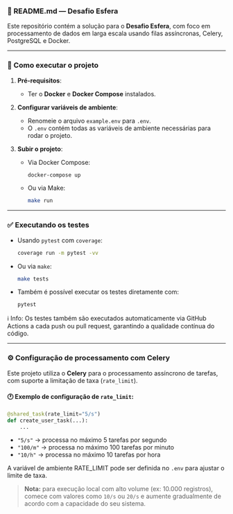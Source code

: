 
### 📘 README.md — Desafio Esfera

Este repositório contém a solução para o **Desafio Esfera**, com foco em processamento de dados em larga escala usando filas assíncronas, Celery, PostgreSQL e Docker.

---

### 🚀 Como executar o projeto

1. **Pré-requisitos**:
   - Ter o **Docker** e **Docker Compose** instalados.

2. **Configurar variáveis de ambiente**:
   - Renomeie o arquivo `example.env` para `.env`.
   - O `.env` contém todas as variáveis de ambiente necessárias para rodar o projeto.

3. **Subir o projeto**:
   - Via Docker Compose:

     ```bash
     docker-compose up
     ```

   - Ou via Make:

     ```bash
     make run
     ```

---

### ✅ Executando os testes

- Usando `pytest` com `coverage`:

  ```bash
  coverage run -m pytest -vv
  ```

- Ou via `make`:

  ```bash
  make tests
  ```

- Também é possível executar os testes diretamente com:

  ```bash
  pytest
  ```

ℹ️ Info: Os testes também são executados automaticamente via GitHub Actions a cada push ou pull request, garantindo a qualidade contínua do código.

---

### ⚙️ Configuração de processamento com Celery

Este projeto utiliza o **Celery** para o processamento assíncrono de tarefas, com suporte a limitação de taxa (`rate_limit`).

#### 🕐 Exemplo de configuração de `rate_limit`:

```python
@shared_task(rate_limit="5/s")
def create_user_task(...):
    ...
```

- `"5/s"` → processa no máximo 5 tarefas por segundo
- `"100/m"` → processa no máximo 100 tarefas por minuto
- `"10/h"` → processa no máximo 10 tarefas por hora

A variável de ambiente RATE_LIMIT pode ser definida no `.env` para ajustar o limite de taxa.

> **Nota:** para execução local com alto volume (ex: 10.000 registros), comece com valores como `10/s` ou `20/s` e aumente gradualmente de acordo com a capacidade do seu sistema.
